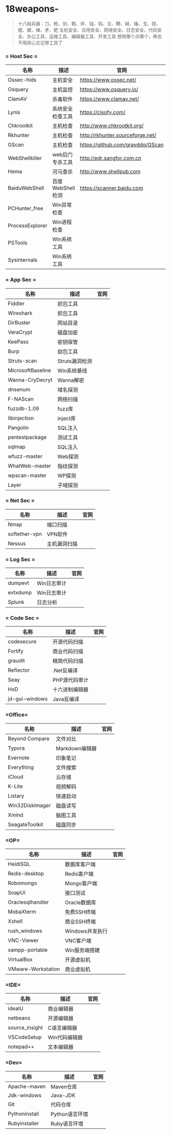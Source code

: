 # 18weapons-

> 十八般兵器：刀、枪、剑、戟、斧、钺、钩、叉、鞭、锏、锤、戈、镋、棍、槊、棒、矛、耙
> 主机安全、应用安全、网络安全、日志安全、代码安全、办公工具、运维工具、编辑器工具、开发工具
> 想用哪个点哪个，再也不用担心忘记带工具了

### = Host Sec =

|  名称  | 描述  | 官网 |
|  ----  | ----  | ---- |
| Ossec-hids      | 主机安全         | https://www.ossec.net/ |
| Osquery         | 主机监控         | https://www.osquery.io/ |
| ClamAV          | 杀毒软件         | https://www.clamav.net/  |
| Lynis           | 系统安全检查工具 | https://cisofy.com/ |
| Chkrootkit      | 主机检查         | http://www.chkrootkit.org/ |
| Rkhunter        | 主机检查         | http://rkhunter.sourceforge.net/ |
| GScan           | 主机检查         | https://github.com/grayddq/GScan |
| WebShellkiller  | web后门专杀工具  | http://edr.sangfor.com.cn |
| Hema            | 河马查杀         | http://www.shellpub.com |
| BaiduWebShell   | 百度WebShell检测 | https://scanner.baidu.com |
| PCHunter_free   | Win异常检查      | |
| ProcessExplorer | Win进程检查      | |
| PSTools         | Win系统工具      | |
| Sysinternals    | Win系统工具      | |

### = App Sec =

|  名称  | 描述  | 官网 |
|  ----  | ----  | ---- |
| Fiddler         | 抓包工具         | |
| Wireshark       | 抓包工具         | |
| DirBuster       | 网站目录         | |
| VeraCrypt       | 磁盘加密         | |
| KeePass         | 密钥保管         | |
| Burp            | 劫包工具         | |
| Struts-scan     | Struts漏洞检测       | |
| MicrosoftBaseline | Win系统基线    | |
| Wanna-CryDecryt | Wanna解密        | |
| dnsenum         | 域名探测         | |
| F-NAScan        | 网络扫描         | |
| fuzzdb-1.09     | fuzz库           | |
| libinjection    | inject库         | |
| Pangolin        | SQL注入          | |
| pentestpackage  | 测试工具         | |
| sqlmap          | SQL注入          | |
| wfuzz-master    | Web探测          | |
| WhatWeb-master  | 指纹探测         | |
| wpscan-master   | WP探测           | |
| Layer           | 子域探测         | |

### = Net Sec =

|  名称  | 描述  | 官网 |
|  ----  | ----  | ---- |
| Nmap            | 端口扫描         | |
| softether-vpn   | VPN软件          | |
| Nessus          | 主机漏洞扫描     | |

### = Log Sec =

|  名称  | 描述  | 官网 |
|  ----  | ----  | ---- |
| dumpevt         | Win日志审计      | |
| evtxdump        | Win日志审计      | |
| Splunk          | 日志分析         | |

### = Code Sec =

|  名称  | 描述  | 官网 |
|  ----  | ----  | ---- |
| codesecure      | 开源代码扫描     | |
| Fortify         | 商业代码扫描     | |
| graudit         | 精简代码扫描     | |
| Reflector       | .Net反编译       | |
| Seay            | PHP源代码审计    | |
| HxD             | 十六进制编辑器   | |
| jd-gui-windows  | Java反编译       | |

### =Office=

|  名称  | 描述  | 官网 |
|  ----  | ----  | ---- |
| Beyond Compare  | 文件对比 | |
| Typora          | Markdown编辑器 | |
| Evernote        | 印象笔记 | |
| Everything      | 文件搜索 | |
| iCloud          | 云存储  | |
| K-Lite          | 视频解码| |
| Listary         | 快速启动 | |
| Win32DiskImager | 磁盘读写 | |
| Xmind           | 脑图工具 | |
| SeagateToolkit  | 磁盘同步 | |

### =OP=

|  名称  | 描述  | 官网 |
|  ----  | ----  | ---- |
| HeidiSQL | 数据库客户端 | |
| Redis-desktop | Redis客户端 | |
| Robomongo | Mongo客户端 | |
| SoapUI | 接口测试 | |
| Oraclesqlhandler | Oracle数据库 | |
| MobaXterm | 免费SSH终端 | |
| Xshell | 商业SSH终端 | |
| rush_windows | Windows并发执行 | |
| VNC-Viewer | VNC客户端 | |
| xampp-portable | Win服务端搭建 | |
| VirtualBox      | 开源虚拟机 ||
| VMware-Workstation | 商业虚拟机 ||

### =IDE=

|  名称  | 描述  | 官网 |
|  ----  | ----  | ---- |
| ideaIU | 商业编辑器 | |
| netbeans | 开源编辑器 | |
| source_insight | C语言编辑器 | |
| VSCodeSetup | Win代码编辑器 | |
| notepad++ | 文本编辑器 | |

### =Dev=

|  名称  | 描述  | 官网 |
|  ----  | ----  | ---- |
| Apache-maven | Maven仓库 | |
| Jdk-windows | Java-JDK | |
| Git | 代码仓库 | |
| Pythoninstall | Python语言环境 | |
| Rubyinstaller | Ruby语言环境 | |
